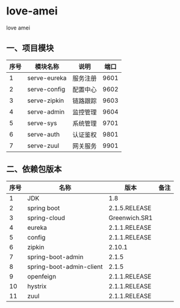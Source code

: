 # love-amei
love amei

## 一、项目模块
| 序号 | 模块名称 | 说明 |端口  |
| --- | --- | --- | --- |
| 1 | serve-eureka | 服务注册 | 9601 |
| 2 | serve-config | 配置中心 | 9602 |
| 3 | serve-zipkin | 链路跟踪 | 9603 |
| 4 | serve-admin | 监控管理 | 9604 |
| 5 | serve-sys | 系统管理 | 9701 |
| 6 | serve-auth | 认证鉴权 | 9801 |
| 7 | serve-zuul | 网关服务 | 9901 |

## 二、依赖包版本
| 序号 | 名称 | 版本 | 备注  |
| --- | --- | --- | --- |
| 1 | JDK | 1.8 |  |
| 2 | spring boot | 2.1.5.RELEASE |  |
| 3 | spring-cloud | Greenwich.SR1 |  |
| 4 | eureka | 2.1.1.RELEASE |  |
| 5 | config | 2.1.1.RELEASE |  |
| 6 | zipkin | 2.10.1 |  |
| 7 | spring-boot-admin | 2.1.5 |  |
| 8 | spring-boot-admin-client | 2.1.5 |  |
| 9 | openfeign | 2.1.1.RELEASE |  |
| 10 | hystrix | 2.1.1.RELEASE |  |
| 11 | zuul | 2.1.1.RELEASE |  |

